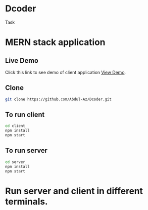 # Dcoder
Task
# MERN stack application 

## Live Demo

Click this link to see demo of client application [View Demo](https://dcoder-client.herokuapp.com/).


## Clone  

```bash
git clone https://github.com/Abdul-Az/Dcoder.git
```
## To run client

```bash
cd client 
npm install
npm start
```
## To run server

```bash
cd server 
npm install
npm start
```
# Run server and client in different terminals.
